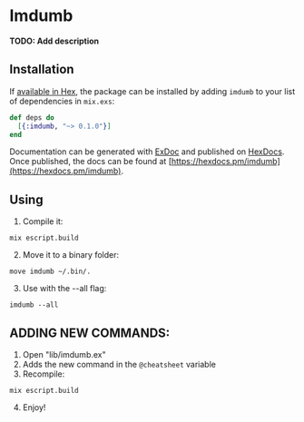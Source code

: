# Imdumb

**TODO: Add description**

## Installation

If [available in Hex](https://hex.pm/docs/publish), the package can be installed
by adding `imdumb` to your list of dependencies in `mix.exs`:

```elixir
def deps do
  [{:imdumb, "~> 0.1.0"}]
end
```

Documentation can be generated with [ExDoc](https://github.com/elixir-lang/ex_doc)
and published on [HexDocs](https://hexdocs.pm). Once published, the docs can
be found at [https://hexdocs.pm/imdumb](https://hexdocs.pm/imdumb).

## Using
1. Compile it:
```
mix escript.build
```
2. Move it to a binary folder:
```
move imdumb ~/.bin/.
```
3. Use with the --all flag:
```
imdumb --all
```

## ADDING NEW COMMANDS:

1. Open "lib/imdumb.ex"
2. Adds the new command in the `@cheatsheet` variable
3. Recompile:
```
mix escript.build
```
4. Enjoy!
